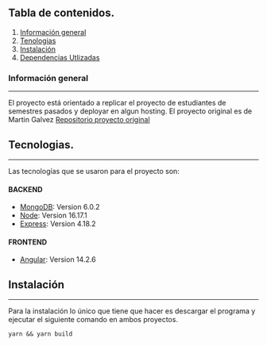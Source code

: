## Tabla de contenidos.
1. [Información general](#información-general)
2. [Tenologias](#tecnologias)
3. [Instalación](#instalación)
3. [Dependencias Utlizadas](#dependencias-utilizadas)

### Información general
***
El proyecto está orientado a replicar el proyecto de estudiantes de semestres pasados y deployar en algun hosting.
El proyecto original es de Martin Galvez [Repositorio proyecto original](https://github.com/MGA1398/MiniCore)

## Tecnologias.
***
Las tecnologías que se usaron para el proyecto son:
#### BACKEND
* [MongoDB](https://www.mongodb.com): Version 6.0.2 
* [Node](https://nodejs.org/es/): Version 16.17.1
* [Express](https://expressjs.com/es/): Version 4.18.2

#### FRONTEND
* [Angular](https://angular.io): Version 14.2.6



## Instalación
***
Para la instalación lo único que tiene que hacer es descargar el programa y ejecutar el siguiente comando en ambos proyectos.
```
yarn && yarn build
```

